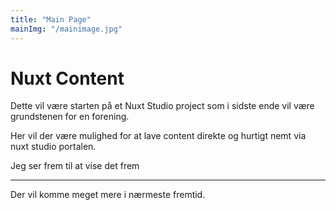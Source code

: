 ```yaml
---
title: "Main Page"
mainImg: "/mainimage.jpg"
---
```


# Nuxt Content

Dette vil være starten på et Nuxt Studio project som i sidste ende vil være grundstenen for en forening.

Her vil der være mulighed for at lave content direkte og hurtigt nemt via nuxt studio portalen.

Jeg ser frem til at vise det frem

---

Der vil komme meget mere i nærmeste fremtid.
